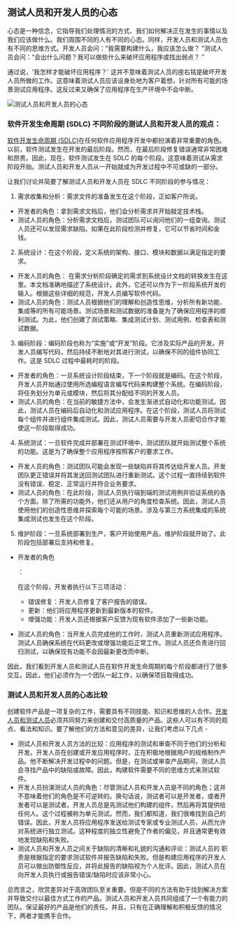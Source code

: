 ## 测试人员和开发人员的心态

心态是一种信念，它指导我们处理情况的方式、我们如何解决正在发生的事情以及我们应该做什么。我们周围不同的人有不同的心态。同样，开发人员和测试人员也有不同的思维方式。开发人员会问：“我需要构建什么，我应该怎么做？ ”测试人员会问：“会出什么问题？我可以做些什么来破坏应用程序或找出弱点？ ”

通过说，'我怎样才能破坏应用程序？' 这并不意味着测试人员的座右铭是破坏开发人员所做的工作。这意味着测试人员应该设身处地为客户着想，针对所有可能的场景测试应用程序。这反过来又确保了应用程序在生产环境中不会中断。

![测试人员和开发人员的心态](https://toolsqa.com/gallery/ISTQB%20Certification/1.tester's%20and%20developer's%20mindsets.jpg)

### 软件开发生命周期 (SDLC) 不同阶段的测试人员和开发人员的观点：

[软件开发生命周期 (SDLC)](https://www.toolsqa.com/software-testing/software-development-life-cycle/)在任何软件应用程序开发中都扮演着非常重要的角色。以前，软件测试发生在开发的最后阶段。然而，在最后阶段修复错误通常非常困难和昂贵。因此，现在，软件测试发生在 SDLC 的每个阶段。这意味着测试从需求阶段开始。测试人员和开发人员从一开始就成为开发过程中不可或缺的一部分。

让我们讨论并简要了解测试人员和开发人员在 SDLC 不同阶段的参与情况：

1. 需求收集和分析：需求文件的准备发生在这个阶段，正如客户所说。

-   开发者的角色：拿到需求文档后，他们会分析需求并开始敲定技术栈。
-   测试人员的角色：分析需求文档后，测试团队可以询问他们的一组查询。测试人员还可以发现需求缺陷。如果在此阶段检测并修复，它可以节省时间和金钱。

2. 系统设计：在这个阶段，定义系统的架构、接口、模块和数据以满足指定的要求。

-   开发人员的角色： 在需求分析阶段确定的需求到系统设计文档的转换发生在这里。本文档准确地描述了系统设计。此外，它还可以作为下一阶段系统开发的输入。根据这些详细的规范，开发人员编写软件代码。
-   测试人员的角色：测试人员根据他们的理解和创造性思维，分析所有新功能、集成等的所有可能场景。测试场景和测试数据的准备是为了确保应用程序的顺利测试。为此，他们创建了测试策略、集成测试计划、测试用例、检查表和测试数据。

3. 编码阶段：编码阶段也称为“实施”或“开发”阶段。它涉及实际产品的开发。开发人员编写代码，然后持续不断地对其进行测试，以确保不同的组件协同工作。这是 SDLC 过程中最耗时的阶段。

-   开发者的角色：一旦系统设计阶段结束，下一个阶段就是编码。在这个阶段，开发人员开始通过使用所选编程语言编写代码来构建整个系统。在编码阶段，将任务划分为单元或模块，然后将其分配给不同的开发人员。
-   测试人员的角色：在当前的敏捷方法中，会发生渐进式自动化和功能测试。因此，测试人员在编码后自动化和测试应用程序。在这个阶段，测试人员将测试每个组件并进行组件集成测试。因此，测试人员需要与开发人员密切合作才能使这一阶段取得成功。

4. 系统测试：一旦软件完成并部署在测试环境中，测试团队就开始测试整个系统的功能。这是为了确保整个应用程序按照客户的要求工作。

-   开发人员的角色：测试团队可能会发现一些缺陷并将其传达给开发人员。开发团队更正错误并将其发送回测试团队进行重新测试。这个过程一直持续到软件没有错误、稳定、正常运行并符合业务要求。
-   测试人员的角色：在此阶段，测试人员执行端到端的测试用例并验证系统的各个方面。除了所需的功能外，他们还从用户的角度检查系统。因此，测试人员使用他们的创造性思维并探索每个可能的场景。涉及与第三方系统集成的系统集成测试也发生在这个阶段。

5. 维护阶段：一旦系统部署到生产，客户开始使用产品，维护阶段就开始了。此阶段包括部署后支持和修复。

-   开发者的角色

    ：

    在这个阶段，开发者执行以下三项活动：

    -   错误修复：开发人员修复了客户报告的错误。
    -   更新：他们将应用程序更新到最新版本的软件。
    -   增强功能：开发人员还根据客户反馈为现有软件添加了一些新功能。

-   测试人员的角色：当开发人员完成他的工作时，测试人员重新测试应用程序。测试人员确保系统在代码更改或增强功能后正常工作。测试人员还负责进行回归测试，以确保现有功能不会因最新更改而中断。

因此，我们看到开发人员和测试人员在软件开发生命周期的每个阶段都进行了很多交互。因此，他们必须作为一个团队一起工作，以确保项目取得成功。

### 测试人员和开发人员的心态比较

创建软件产品是一项复杂的工作，需要具有不同技能、知识和思维的人合作。[开发人员和测试人员](https://www.quora.com/What-is-the-Difference-Between-Developers-and-Testers)必须共同努力来创建和交付高质量的产品。这些人可以有不同的观点、看法和知识。要了解他们的方法和意见的差异，让我们考虑以下几点 -

-   测试人员和开发人员方法的比较：应用程序的测试和审查不同于他们的分析和开发。开发人员在创建或开发应用程序时，正在积极地根据用户的规格制作产品。他不断解决开发过程中的问题。但是，在测试或审查产品期间，测试人员会寻找产品中的缺陷或故障。因此，构建软件需要不同的思维方式来测试软件。
-   开发人员扮演测试人员的角色：尽管测试人员和开发人员是不同的角色；这并不意味着他们的角色是不可逆转的。换句话说，测试者可以是开发者，或者开发者可以是测试者。开发人员总是先测试他们构建的组件，然后再将其提供给任何人。这个过程被称为单元测试。然而，我们都知道，我们很难找到自己的错误。因此，开发人员将应用程序发送给测试专家或专业测试人员，从而允许对系统进行独立测试。这种程度的独立性避免了作者的偏见，并且通常更有效地发现缺陷和失败。
-   测试人员和开发人员之间关于缺陷的清晰和礼貌的沟通和评论：测试人员的 职责是根据指定的要求测试软件并报告缺陷和失败。但是构建应用程序的开发人员可以做出防御性反应，并将此报告的缺陷视为个人批评。因此，测试人员在向开发人员执行或报告错误/缺陷时应该非常小心。

总而言之，欣赏差异对于高效团队至关重要。但是不同的方法有助于找到解决方案并导致交付以最佳方式工作的产品。测试人员和开发人员共同组成了一个有能力的团队。保证最好的产品是他们的责任。并且，只有在正确理解和积极反馈的情况下，两者才能携手合作。